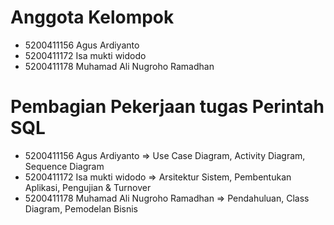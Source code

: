 # Anggota Kelompok
* 5200411156 Agus Ardiyanto
* 5200411172 Isa mukti widodo
* 5200411178 Muhamad Ali Nugroho Ramadhan

# Pembagian Pekerjaan tugas Perintah SQL
* 5200411156 Agus Ardiyanto                 => Use Case Diagram, Activity Diagram, Sequence Diagram
* 5200411172 Isa mukti widodo               => Arsitektur Sistem, Pembentukan Aplikasi, Pengujian & Turnover
* 5200411178 Muhamad Ali Nugroho Ramadhan   => Pendahuluan, Class Diagram, Pemodelan Bisnis
